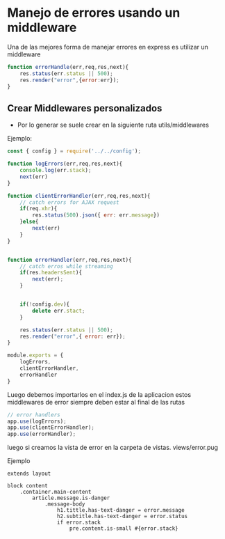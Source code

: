 # Manejo de errores usando un middleware

Una de las mejores forma de manejar errores en express es utilizar un middleware

```javascript
function errorHandle(err,req,res,next){
    res.status(err.status || 500);
    res.render("error",{error:err});
}
```

## Crear Middlewares personalizados 

- Por lo generar se suele crear en la siguiente ruta utils/middlewares

Ejemplo:

```javascript
const { config } = require('../../config');

function logErrors(err,req,res,next){
    console.log(err.stack);
    next(err)
}

function clientErrorHandler(err,req,res,next){
    // catch errors for AJAX request
    if(req.xhr){
        res.status(500).json({ err: err.message})
    }else{
        next(err)
    }
}


function errorHandler(err,req,res,next){
    // catch erros while streaming
    if(res.headersSent){
        next(err);
    }


    if(!config.dev){
        delete err.stact;
    }

    res.status(err.status || 500);
    res.render("error",{ error: err});
}

module.exports = {
    logErrors,
    clientErrorHandler,
    errorHandler
}
```

Luego debemos importarlos en el index.js de la aplicacion
estos middlewares de error siempre deben estar al final de las rutas

```javascript
// error handlers
app.use(logErrors);
app.use(clientErrorHandler);
app.use(errorHandler);
```

luego si creamos la vista de error en la carpeta de vistas.
views/error.pug

Ejemplo


```pug
extends layout

block content
    .container.main-content
        article.message.is-danger
            .message-body
                h1.tittle.has-text-danger = error.message
                h2.subtitle.has-text-danger = error.status
                if error.stack
                    pre.content.is-small #{error.stack}
```
